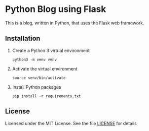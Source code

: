 # Python Blog using Flask

This is a blog, written in Python, that uses the Flask web framework.

## Installation

1. Create a Python 3 virtual environment

    `python3 -m venv venv`

1. Activate the virtual environment

    `source venv/bin/activate`

1. Install Python packages

    `pip install -r requirements.txt`

## License

Licensed under the MIT License.
See the file [LICENSE](LICENSE) for details